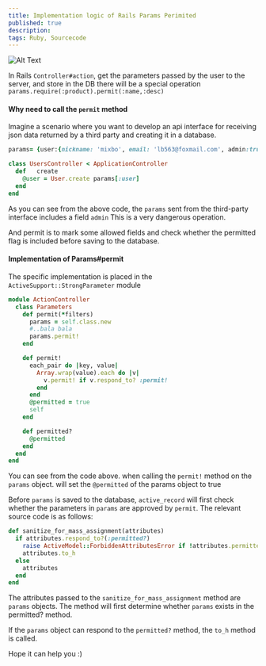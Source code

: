 ```yaml
---
title: Implementation logic of Rails Params Perimited
published: true
description: 
tags: Ruby, Sourcecode
---
```

![Alt Text](https://dev-to-uploads.s3.amazonaws.com/i/ba11n6opuevgcqmqj1u1.jpg)

In Rails `Controller#action`, get the parameters passed by the user to the server, and store in the DB there will be a special operation `params.require(:product).permit(:name,:desc)`

#### Why need to call the `permit` method

Imagine a scenario where you want to develop an api interface for receiving json data returned by a third party and creating it in a database.

```ruby
params= {user:{nickname: 'mixbo', email: 'lb563@foxmail.com', admin:true}}

class UsersController < ApplicationController
  def	create
    @user = User.create params[:user]
  end
end
```

As you can see from the above code, the `params` sent from the third-party interface includes a field `admin` This is a very dangerous operation.

And permit is to mark some allowed fields and check whether the permitted flag is included before saving to the database.



#### Implementation of Params#permit

The specific implementation is placed in the `ActiveSupport::StrongParameter` module

```ruby
module ActionController
  class Parameters
    def permit(*filters)
      params = self.class.new
      #..bala bala
      params.permit!
    end

    def permit!
      each_pair do |key, value|
        Array.wrap(value).each do |v|
          v.permit! if v.respond_to? :permit!
        end
      end
      @permitted = true
      self
    end

    def permitted?
      @permitted
    end
  end
end
```

You can see from the code above. when calling the `permit!` method on the `params` object. will set the `@permitted` of the params object to true

Before `params` is saved to the database, `active_record` will first check whether the parameters in `params` are approved by `permit`. The relevant source code is as follows:

```ruby
def sanitize_for_mass_assignment(attributes)
  if attributes.respond_to?(:permitted?)
    raise ActiveModel::ForbiddenAttributesError if !attributes.permitted?
    attributes.to_h
  else
    attributes
  end
end
```

The attributes passed to the `sanitize_for_mass_assignment` method are `params` objects. The method will first determine whether `params` exists in the permitted? method. 

If the `params` object can respond to the `permitted?` method, the `to_h` method is called.



Hope it can help you :)
